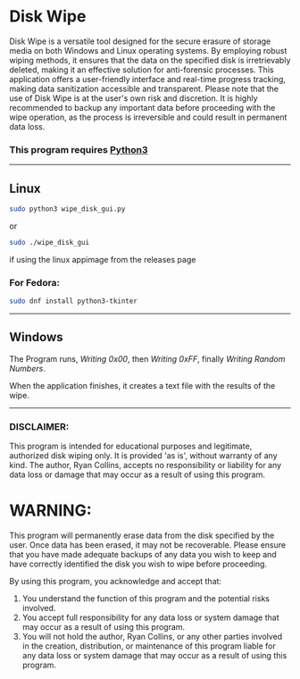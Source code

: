 # Disk Wipe

Disk Wipe is a versatile tool designed for the secure erasure of storage media on both Windows and Linux operating
systems. By employing robust wiping methods, it ensures that the data on the specified disk is irretrievably deleted,
making it an effective solution for anti-forensic processes. This application offers a user-friendly interface and
real-time progress tracking, making data sanitization accessible and transparent. Please note that the use of Disk Wipe
is at the user's own risk and discretion. It is highly recommended to backup any important data before proceeding with
the wipe operation, as the process is irreversible and could result in permanent data loss.

### This program requires [Python3](https://www.python.org/)

----

## Linux

```bash
sudo python3 wipe_disk_gui.py
```

or

```bash
sudo ./wipe_disk_gui
```

if using the linux appimage from the releases page

### For Fedora:

```bash
sudo dnf install python3-tkinter
```

----

## Windows

The Program runs, *Writing 0x00*, then *Writing 0xFF*, finally *Writing Random Numbers*.

When the application finishes, it creates a text file with the results of the wipe.

----

### DISCLAIMER:

This program is intended for educational purposes and legitimate, authorized disk wiping only. It is provided 'as is',
without warranty of any kind. The author, Ryan Collins, accepts no responsibility or liability for any data loss or
damage that may occur as a result of using this program.

# WARNING:

This program will permanently erase data from the disk specified by the user. Once data has been erased, it may not be
recoverable. Please ensure that you have made adequate backups of any data you wish to keep and have correctly
identified the disk you wish to wipe before proceeding.

By using this program, you acknowledge and accept that:

1. You understand the function of this program and the potential risks involved.
2. You accept full responsibility for any data loss or system damage that may occur as a result of using this program.
3. You will not hold the author, Ryan Collins, or any other parties involved in the creation, distribution, or
   maintenance of this program liable for any data loss or system damage that may occur as a result of using this
   program.
